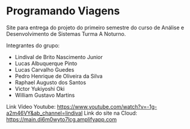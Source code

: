 # Programando Viagens

Site para entrega do projeto do primeiro semestre do curso de Análise e Desenvolvimento de Sistemas Turma A Noturno.

Integrantes do grupo:

- Lindival de Brito Nascimento Junior 
- Lucas Albuquerque Pinto 
- Lucas Carvalho Guedes 
- Pedro Henrique de Oliveira da Silva 
- Raphael Augusto dos Santos 
- Victor Yukiyoshi Oki 
- William Gustavo Martins 

Link Vídeo Youtube: https://www.youtube.com/watch?v=-1g-a2m46VY&ab_channel=lindival
Link do site na Cloud: https://main.di6m0wyto7lcg.amplifyapp.com
